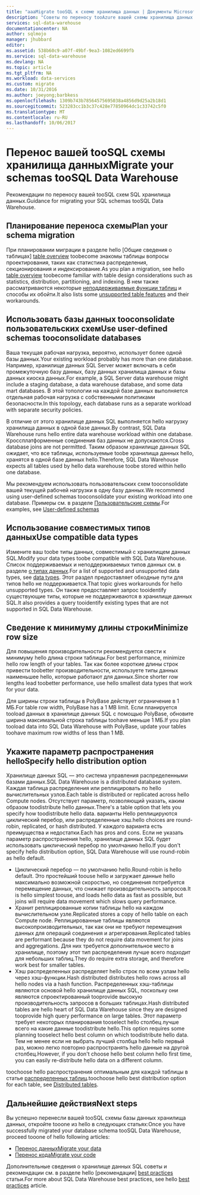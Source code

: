 ```yaml
---
title: "aaaMigrate tooSQL к схеме хранилища данных | Документы Microsoft"
description: "Советы по переносу tooAzure вашей схемы хранилища данных SQL для разработки решений."
services: sql-data-warehouse
documentationcenter: NA
author: sqlmojo
manager: jhubbard
editor: 
ms.assetid: 538b60c9-a07f-49bf-9ea3-1082ed6699fb
ms.service: sql-data-warehouse
ms.devlang: NA
ms.topic: article
ms.tgt_pltfrm: NA
ms.workload: data-services
ms.custom: migrate
ms.date: 10/31/2016
ms.author: joeyong;barbkess
ms.openlocfilehash: 1309b743b78564575695038a4856d9d25a2b18d1
ms.sourcegitcommit: 523283cc1b3c37c428e77850964dc1c33742c5f0
ms.translationtype: MT
ms.contentlocale: ru-RU
ms.lasthandoff: 10/06/2017
---
```

# <a name="migrate-your-schemas-toosql-data-warehouse"></a><span data-ttu-id="8bf74-103">Перенос вашей tooSQL схемы хранилища данных</span><span class="sxs-lookup"><span data-stu-id="8bf74-103">Migrate your schemas tooSQL Data Warehouse</span></span>
<span data-ttu-id="8bf74-104">Рекомендации по переносу вашей tooSQL схем SQL хранилища данных.</span><span class="sxs-lookup"><span data-stu-id="8bf74-104">Guidance for migrating your SQL schemas tooSQL Data Warehouse.</span></span> 

## <a name="plan-your-schema-migration"></a><span data-ttu-id="8bf74-105">Планирование переноса схемы</span><span class="sxs-lookup"><span data-stu-id="8bf74-105">Plan your schema migration</span></span>

<span data-ttu-id="8bf74-106">При планировании миграции в разделе hello [Общие сведения о таблицах] [ table overview] toobecome знакомы таблицы вопросы проектирования, таких как статистика распределения, секционирования и индексирование.</span><span class="sxs-lookup"><span data-stu-id="8bf74-106">As you plan a migration, see hello [table overview][table overview] toobecome familiar with table design considerations such as statistics, distribution, partitioning, and indexing.</span></span>  <span data-ttu-id="8bf74-107">В нем также рассматриваются некоторые [неподдерживаемые функции таблиц][unsupported table features] и способы их обойти.</span><span class="sxs-lookup"><span data-stu-id="8bf74-107">It also lists some [unsupported table features][unsupported table features] and their workarounds.</span></span>

## <a name="use-user-defined-schemas-tooconsolidate-databases"></a><span data-ttu-id="8bf74-108">Использовать базы данных tooconsolidate пользовательских схем</span><span class="sxs-lookup"><span data-stu-id="8bf74-108">Use user-defined schemas tooconsolidate databases</span></span>

<span data-ttu-id="8bf74-109">Ваша текущая рабочая нагрузка, вероятно, использует более одной базы данных.</span><span class="sxs-lookup"><span data-stu-id="8bf74-109">Your existing workload probably has more than one database.</span></span> <span data-ttu-id="8bf74-110">Например, хранилище данных SQL Server может включать в себя промежуточную базу данных, базу данных хранилища данных и базы данных киоска данных.</span><span class="sxs-lookup"><span data-stu-id="8bf74-110">For example, a SQL Server data warehouse might include a staging database, a data warehouse database, and some data mart databases.</span></span> <span data-ttu-id="8bf74-111">В этой топологии на каждой базе данных выполняется отдельная рабочая нагрузка с собственными политиками безопасности.</span><span class="sxs-lookup"><span data-stu-id="8bf74-111">In this topology, each database runs as a separate workload with separate security policies.</span></span>

<span data-ttu-id="8bf74-112">В отличие от этого хранилище данных SQL выполняется hello нагрузку хранилища данных в одной базе данных.</span><span class="sxs-lookup"><span data-stu-id="8bf74-112">By contrast, SQL Data Warehouse runs hello entire data warehouse workload within one database.</span></span> <span data-ttu-id="8bf74-113">Кроссплатформенные соединения баз данных не допускаются.</span><span class="sxs-lookup"><span data-stu-id="8bf74-113">Cross database joins are not permitted.</span></span> <span data-ttu-id="8bf74-114">Таким образом хранилище данных SQL ожидает, что все таблицы, используемые toobe хранилища данных hello, хранятся в одной базе данных hello.</span><span class="sxs-lookup"><span data-stu-id="8bf74-114">Therefore, SQL Data Warehouse expects all tables used by hello data warehouse toobe stored within hello one database.</span></span>

<span data-ttu-id="8bf74-115">Мы рекомендуем использовать пользовательских схем tooconsolidate вашей текущей рабочей нагрузки в одну базу данных.</span><span class="sxs-lookup"><span data-stu-id="8bf74-115">We recommend using user-defined schemas tooconsolidate your existing workload into one database.</span></span> <span data-ttu-id="8bf74-116">Примеры см. в разделе [Пользовательские схемы](sql-data-warehouse-develop-user-defined-schemas.md).</span><span class="sxs-lookup"><span data-stu-id="8bf74-116">For examples, see [User-defined schemas](sql-data-warehouse-develop-user-defined-schemas.md)</span></span>

## <a name="use-compatible-data-types"></a><span data-ttu-id="8bf74-117">Использование совместимых типов данных</span><span class="sxs-lookup"><span data-stu-id="8bf74-117">Use compatible data types</span></span>
<span data-ttu-id="8bf74-118">Измените ваш toobe типы данных, совместимый с хранилищем данных SQL.</span><span class="sxs-lookup"><span data-stu-id="8bf74-118">Modify your data types toobe compatible with SQL Data Warehouse.</span></span> <span data-ttu-id="8bf74-119">Список поддерживаемых и неподдерживаемых типов данных см. в разделе [о типах данных][data types].</span><span class="sxs-lookup"><span data-stu-id="8bf74-119">For a list of supported and unsupported data types, see [data types][data types].</span></span> <span data-ttu-id="8bf74-120">Этот раздел предоставляет обходные пути для типов hello не поддерживается.</span><span class="sxs-lookup"><span data-stu-id="8bf74-120">That topic gives workarounds for hello unsupported types.</span></span> <span data-ttu-id="8bf74-121">Он также предоставляет запрос tooidentify существующие типы, которые не поддерживаются в хранилище данных SQL.</span><span class="sxs-lookup"><span data-stu-id="8bf74-121">It also provides a query tooidentify existing types that are not supported in SQL Data Warehouse.</span></span>

## <a name="minimize-row-size"></a><span data-ttu-id="8bf74-122">Сведение к минимуму длины строки</span><span class="sxs-lookup"><span data-stu-id="8bf74-122">Minimize row size</span></span>
<span data-ttu-id="8bf74-123">Для повышения производительности рекомендуется свести к минимуму hello длина строки таблицы.</span><span class="sxs-lookup"><span data-stu-id="8bf74-123">For best performance, minimize hello row length of your tables.</span></span> <span data-ttu-id="8bf74-124">Так как более короткие длины строк привести toobetter производительности, используете типы данных наименьшее hello, которые работают для данных.</span><span class="sxs-lookup"><span data-stu-id="8bf74-124">Since shorter row lengths lead toobetter performance, use hello smallest data types that work for your data.</span></span> 

<span data-ttu-id="8bf74-125">Для ширины строки таблицы в PolyBase действует ограничение в 1 МБ.</span><span class="sxs-lookup"><span data-stu-id="8bf74-125">For table row width, PolyBase has a 1 MB limit.</span></span>  <span data-ttu-id="8bf74-126">Если планируется tooload данных в хранилище данных SQL с помощью PolyBase, обновите ширина максимальной строка таблицы toohave меньше 1 МБ.</span><span class="sxs-lookup"><span data-stu-id="8bf74-126">If you plan tooload data into SQL Data Warehouse with PolyBase, update your tables toohave maximum row widths of less than 1 MB.</span></span> 

<!--
- For example, this table uses variable length data but hello largest possible size of hello row is still less than 1 MB. PolyBase will load data into this table.

- This table uses variable length data and hello defined row width is less than one MB. When loading rows, PolyBase allocates hello full length of hello variable-length data. hello full length of this row is greater than one MB.  PolyBase will not load data into this table.  

-->

## <a name="specify-hello-distribution-option"></a><span data-ttu-id="8bf74-127">Укажите параметр распространения hello</span><span class="sxs-lookup"><span data-stu-id="8bf74-127">Specify hello distribution option</span></span>
<span data-ttu-id="8bf74-128">Хранилище данных SQL — это система управления распределенными базами данных.</span><span class="sxs-lookup"><span data-stu-id="8bf74-128">SQL Data Warehouse is a distributed database system.</span></span> <span data-ttu-id="8bf74-129">Каждая таблица распределения или реплицировать по hello вычислительных узлов.</span><span class="sxs-lookup"><span data-stu-id="8bf74-129">Each table is distributed or replicated across hello Compute nodes.</span></span> <span data-ttu-id="8bf74-130">Отсутствует параметр, позволяющий указать, каким образом toodistribute hello данных.</span><span class="sxs-lookup"><span data-stu-id="8bf74-130">There's a table option that lets you specify how toodistribute hello data.</span></span> <span data-ttu-id="8bf74-131">варианты Hello реплицируются циклический перебор, или распределенные хэш.</span><span class="sxs-lookup"><span data-stu-id="8bf74-131">hello choices are  round-robin, replicated, or hash distributed.</span></span> <span data-ttu-id="8bf74-132">У каждого варианта есть преимущества и недостатки.</span><span class="sxs-lookup"><span data-stu-id="8bf74-132">Each has pros and cons.</span></span> <span data-ttu-id="8bf74-133">Если не указать параметр распространения hello, хранилище данных SQL будет использовать циклический перебор по умолчанию hello.</span><span class="sxs-lookup"><span data-stu-id="8bf74-133">If you don't specify hello distribution option, SQL Data Warehouse will use round-robin as hello default.</span></span>

- <span data-ttu-id="8bf74-134">Циклический перебор — по умолчанию hello.</span><span class="sxs-lookup"><span data-stu-id="8bf74-134">Round-robin is hello default.</span></span> <span data-ttu-id="8bf74-135">Это простейший toouse hello и загружает данные hello максимально возможной скоростью, но соединения потребуется перемещение данных, что снижает производительность запросов.</span><span class="sxs-lookup"><span data-stu-id="8bf74-135">It is hello simplest toouse, and loads hello data as fast as possible, but joins will require data movement which slows query performance.</span></span>
- <span data-ttu-id="8bf74-136">Хранит реплицированные копии таблицы hello на каждом вычислительном узле.</span><span class="sxs-lookup"><span data-stu-id="8bf74-136">Replicated stores a copy of hello table on each Compute node.</span></span> <span data-ttu-id="8bf74-137">Реплицированные таблицы являются высокопроизводительных, так как они не требуют перемещения данных для операций соединения и агрегирования.</span><span class="sxs-lookup"><span data-stu-id="8bf74-137">Replicated tables are performant because they do not require data movement for joins and aggregations.</span></span> <span data-ttu-id="8bf74-138">Для них требуется дополнительное место в хранилище, поэтому этот тип распределения лучше всего подходит для небольших таблиц.</span><span class="sxs-lookup"><span data-stu-id="8bf74-138">They do require extra storage, and therefore work best for smaller tables.</span></span>
- <span data-ttu-id="8bf74-139">Хэш распределенных распределяет hello строк по всем узлам hello через хэш-функции.</span><span class="sxs-lookup"><span data-stu-id="8bf74-139">Hash distributed distributes hello rows across all hello nodes via a hash function.</span></span> <span data-ttu-id="8bf74-140">Распределенных хэш-таблицы являются основой hello хранилище данных SQL, поскольку они являются спроектированный tooprovide высокую производительность запросов в больших таблицах.</span><span class="sxs-lookup"><span data-stu-id="8bf74-140">Hash distributed tables are hello heart of SQL Data Warehouse since they are designed tooprovide high query performance on large tables.</span></span> <span data-ttu-id="8bf74-141">Этот параметр требует некоторых планирования tooselect hello столбец лучше всего на какие данные toodistribute hello.</span><span class="sxs-lookup"><span data-stu-id="8bf74-141">This option requires some planning tooselect hello best column on which toodistribute hello data.</span></span> <span data-ttu-id="8bf74-142">Тем не менее если не выбрать лучший столбца hello hello первый раз, можно легко повторно распространять hello данные на другой столбец.</span><span class="sxs-lookup"><span data-stu-id="8bf74-142">However, if you don't choose hello best column hello first time, you can easily re-distribute hello data on a different column.</span></span> 

<span data-ttu-id="8bf74-143">toochoose hello распространения оптимальным для каждой таблицы в статье [распределенных таблиц](sql-data-warehouse-tables-distribute.md).</span><span class="sxs-lookup"><span data-stu-id="8bf74-143">toochoose hello best distribution option for each table, see [Distributed tables](sql-data-warehouse-tables-distribute.md).</span></span>


## <a name="next-steps"></a><span data-ttu-id="8bf74-144">Дальнейшие действия</span><span class="sxs-lookup"><span data-stu-id="8bf74-144">Next steps</span></span>
<span data-ttu-id="8bf74-145">Вы успешно перенесли вашей tooSQL схемы базы данных хранилища данных, откройте tooone из hello в следующих статьях:</span><span class="sxs-lookup"><span data-stu-id="8bf74-145">Once you have successfully migrated your database schema tooSQL Data Warehouse, proceed tooone of hello following articles:</span></span>

* <span data-ttu-id="8bf74-146">[Перенос данных][Migrate your data]</span><span class="sxs-lookup"><span data-stu-id="8bf74-146">[Migrate your data][Migrate your data]</span></span>
* <span data-ttu-id="8bf74-147">[Перенос кода][Migrate your code]</span><span class="sxs-lookup"><span data-stu-id="8bf74-147">[Migrate your code][Migrate your code]</span></span>

<span data-ttu-id="8bf74-148">Дополнительные сведения о хранилище данных SQL советы и рекомендации см. в разделе hello [рекомендации] [ best practices] статьи.</span><span class="sxs-lookup"><span data-stu-id="8bf74-148">For more about SQL Data Warehouse best practices, see hello [best practices][best practices] article.</span></span>

<!--Image references-->

<!--Article references-->
[Migrate your code]: ./sql-data-warehouse-migrate-code.md
[Migrate your data]: ./sql-data-warehouse-migrate-data.md
[best practices]: ./sql-data-warehouse-best-practices.md
[table overview]: ./sql-data-warehouse-tables-overview.md
[unsupported table features]: ./sql-data-warehouse-tables-overview.md#unsupported-table-features
[data types]: ./sql-data-warehouse-tables-data-types.md
[unsupported data types]: ./sql-data-warehouse-tables-data-types.md#unsupported-data-types

<!--MSDN references-->


<!--Other Web references-->
